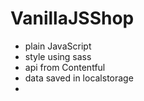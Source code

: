 # VanillaJSShop

- plain JavaScript
- style using sass
- api from Contentful
- data saved in localstorage
- 
